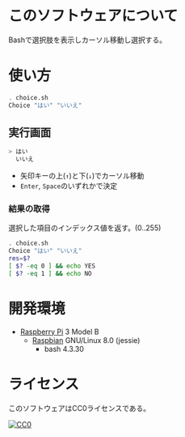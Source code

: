﻿# このソフトウェアについて

Bashで選択肢を表示しカーソル移動し選択する。

# 使い方

```bash
. choice.sh
Choice "はい" "いいえ"
```

## 実行画面

```sh
> はい
  いいえ
```

* 矢印キーの上(`↑`)と下(`↓`)でカーソル移動
* `Enter`, `Space`のいずれかで決定

### 結果の取得

選択した項目のインデックス値を返す。(0..255)

```bash
. choice.sh
Choice "はい" "いいえ"
res=$?
[ $? -eq 0 ] && echo YES
[ $? -eq 1 ] && echo NO
```

# 開発環境

* [Raspberry Pi](https://ja.wikipedia.org/wiki/Raspberry_Pi) 3 Model B
    * [Raspbian](https://www.raspberrypi.org/downloads/raspbian/) GNU/Linux 8.0 (jessie)
        * bash 4.3.30

# ライセンス

このソフトウェアはCC0ライセンスである。

[![CC0](http://i.creativecommons.org/p/zero/1.0/88x31.png "CC0")](http://creativecommons.org/publicdomain/zero/1.0/deed.ja)
